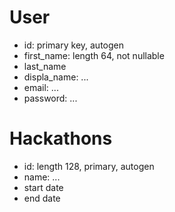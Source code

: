 # User

- id: primary key, autogen
- first_name: length 64, not nullable
- last_name
- displa_name: ...
- email: ...
- password: ...

# Hackathons

- id: length 128, primary, autogen
- name: ...
- start date
- end date

